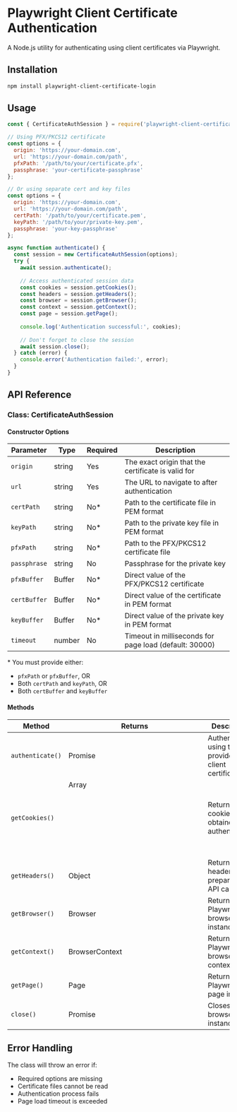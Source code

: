 # Playwright Client Certificate Authentication

A Node.js utility for authenticating using client certificates via Playwright.

## Installation

```bash
npm install playwright-client-certificate-login
```

## Usage

```javascript
const { CertificateAuthSession } = require('playwright-client-certificate-login');

// Using PFX/PKCS12 certificate
const options = {
  origin: 'https://your-domain.com',
  url: 'https://your-domain.com/path',
  pfxPath: '/path/to/your/certificate.pfx',
  passphrase: 'your-certificate-passphrase'
};

// Or using separate cert and key files
const options = {
  origin: 'https://your-domain.com',
  url: 'https://your-domain.com/path',
  certPath: '/path/to/your/certificate.pem',
  keyPath: '/path/to/your/private-key.pem',
  passphrase: 'your-key-passphrase'
};

async function authenticate() {
  const session = new CertificateAuthSession(options);
  try {
    await session.authenticate();
    
    // Access authenticated session data
    const cookies = session.getCookies();
    const headers = session.getHeaders();
    const browser = session.getBrowser();
    const context = session.getContext();
    const page = session.getPage();
    
    console.log('Authentication successful:', cookies);
    
    // Don't forget to close the session
    await session.close();
  } catch (error) {
    console.error('Authentication failed:', error);
  }
}
```

## API Reference

### Class: CertificateAuthSession

#### Constructor Options

| Parameter | Type | Required | Description |
|-----------|------|----------|-------------|
| `origin` | string | Yes | The exact origin that the certificate is valid for |
| `url` | string | Yes | The URL to navigate to after authentication |
| `certPath` | string | No* | Path to the certificate file in PEM format |
| `keyPath` | string | No* | Path to the private key file in PEM format |
| `pfxPath` | string | No* | Path to the PFX/PKCS12 certificate file |
| `passphrase` | string | No | Passphrase for the private key |
| `pfxBuffer` | Buffer | No* | Direct value of the PFX/PKCS12 certificate |
| `certBuffer` | Buffer | No* | Direct value of the certificate in PEM format |
| `keyBuffer` | Buffer | No* | Direct value of the private key in PEM format |
| `timeout` | number | No | Timeout in milliseconds for page load (default: 30000) |

\* You must provide either:
- `pfxPath` or `pfxBuffer`, OR
- Both `certPath` and `keyPath`, OR
- Both `certBuffer` and `keyBuffer`

#### Methods

| Method | Returns | Description |
|--------|---------|-------------|
| `authenticate()` | Promise<void> | Authenticates using the provided client certificate |
| `getCookies()` | Array<Object> | Returns the cookies obtained after authentication |
| `getHeaders()` | Object | Returns the headers prepared for API calls |
| `getBrowser()` | Browser | Returns the Playwright browser instance |
| `getContext()` | BrowserContext | Returns the Playwright browser context |
| `getPage()` | Page | Returns the Playwright page instance |
| `close()` | Promise<void> | Closes the browser instance |

## Error Handling

The class will throw an error if:
- Required options are missing
- Certificate files cannot be read
- Authentication process fails
- Page load timeout is exceeded